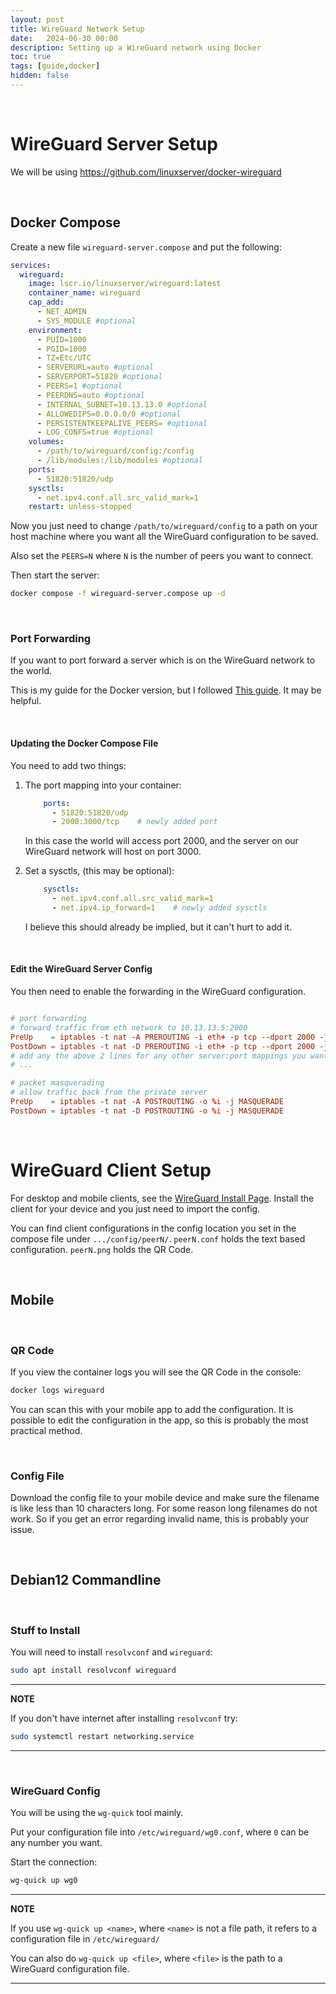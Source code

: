```yaml
---
layout: post
title: WireGuard Network Setup
date:   2024-06-30 00:00
description: Setting up a WireGuard network using Docker
toc: true
tags: [guide,docker]
hidden: false
---
```


<br>

# WireGuard Server Setup

We will be using https://github.com/linuxserver/docker-wireguard

<br>

## Docker Compose

Create a new file `wireguard-server.compose` and put the following:
```yaml
services:
  wireguard:
    image: lscr.io/linuxserver/wireguard:latest
    container_name: wireguard
    cap_add:
      - NET_ADMIN
      - SYS_MODULE #optional
    environment:
      - PUID=1000
      - PGID=1000
      - TZ=Etc/UTC
      - SERVERURL=auto #optional
      - SERVERPORT=51820 #optional
      - PEERS=1 #optional
      - PEERDNS=auto #optional
      - INTERNAL_SUBNET=10.13.13.0 #optional
      - ALLOWEDIPS=0.0.0.0/0 #optional
      - PERSISTENTKEEPALIVE_PEERS= #optional
      - LOG_CONFS=true #optional
    volumes:
      - /path/to/wireguard/config:/config
      - /lib/modules:/lib/modules #optional
    ports:
      - 51820:51820/udp
    sysctls:
      - net.ipv4.conf.all.src_valid_mark=1
    restart: unless-stopped
```

Now you just need to change `/path/to/wireguard/config` to a path on your host machine where you want all the WireGuard configuration to be saved.

Also set the `PEERS=N` where `N` is the number of peers you want to connect.

Then start the server:
```sh
docker compose -f wireguard-server.compose up -d
```

<br>

### Port Forwarding

If you want to port forward a server which is on the WireGuard network to the world.

This is my guide for the Docker version, but I followed [This guide](https://www.procustodibus.com/blog/2022/09/wireguard-port-forward-from-internet/).
It may be helpful.

<br>

#### Updating the Docker Compose File

You need to add two things:
1. The port mapping into your container:
    ```yaml
        ports:
          - 51820:51820/udp
          - 2000:3000/tcp    # newly added port
    ```
    In this case the world will access port 2000, and the server on our WireGuard network will host on port 3000.

2. Set a sysctls, (this may be optional):
    ```yaml
        sysctls:
          - net.ipv4.conf.all.src_valid_mark=1
          - net.ipv4.ip_forward=1    # newly added sysctls
    ```
    I believe this should already be implied, but it can't hurt to add it.

<br>

#### Edit the WireGuard Server Config

You then need to enable the forwarding in the WireGuard configuration.
```toml

# port forwarding
# forward traffic from eth network to 10.13.13.5:2000
PreUp    = iptables -t nat -A PREROUTING -i eth+ -p tcp --dport 2000 -j DNAT --to-destination 10.13.13.5
PostDown = iptables -t nat -D PREROUTING -i eth+ -p tcp --dport 2000 -j DNAT --to-destination 10.13.13.5
# add any the above 2 lines for any other server:port mappings you want
# ...

# packet masquerading
# allow traffic back from the private server
PreUp    = iptables -t nat -A POSTROUTING -o %i -j MASQUERADE
PostDown = iptables -t nat -D POSTROUTING -o %i -j MASQUERADE
```

<br>

# WireGuard Client Setup

For desktop and mobile clients, see the [WireGuard Install Page](https://www.wireguard.com/install/).
Install the client for your device and you just need to import the config.

You can find client configurations in the config location you set in the compose file under `.../config/peerN/`.
`peerN.conf` holds the text based configuration. `peerN.png` holds the QR Code.

<br>

## Mobile

<br>

### QR Code

If you view the container logs you will see the QR Code in the console:
```sh
docker logs wireguard
```

You can scan this with your mobile app to add the configuration.
It is possible to edit the configuration in the app, so this is probably the most practical method.

<br>

### Config File

Download the config file to your mobile device and make sure the filename is like less than 10 characters long.
For some reason long filenames do not work. So if you get an error regarding invalid name, this is probably your issue.

<br>

## Debian12 Commandline

<br>

### Stuff to Install

You will need to install `resolvconf` and `wireguard`:
```sh
sudo apt install resolvconf wireguard
```

---

**NOTE**

If you don't have internet after installing `resolvconf` try:
```sh
sudo systemctl restart networking.service
```

---

<br>

### WireGuard Config

You will be using the `wg-quick` tool mainly.

Put your configuration file into `/etc/wireguard/wg0.conf`, where `0` can be any number you want.

Start the connection:
```sh
wg-quick up wg0
```
---

**NOTE**

If you use `wg-quick up <name>`, where `<name>` is not a file path, it refers to a configuration file in `/etc/wireguard/`

You can also do `wg-quick up <file>`, where `<file>` is the path to a WireGuard configuration file.

---


